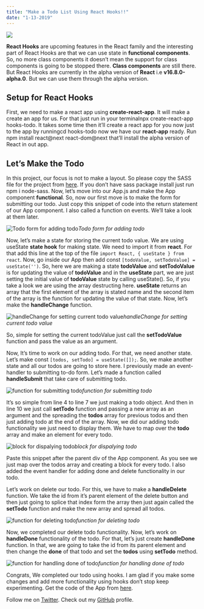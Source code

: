```yaml
---
title: "Make a Todo List Using React Hooks!!"
date: "1-13-2019"
---
```


![](https://cdn-images-1.medium.com/max/800/1*yCfHA67G2vPV7mmgzYpIgg.png)

**React Hooks** are upcoming features in the React family and the interesting part of React Hooks are that we can use state in **functional components**.
So, no more class components it doesn’t mean the support for class components is going to be stopped there. **Class components** are still there.
But React Hooks are currently in the alpha version of **React** i.e **v16.8.0-alpha.0**. But we can use them through the alpha version.

## Setup for React Hooks

First, we need to make a react app using **create-react-app**. It will make a create an app for us. For that just run in your terminalnpx create-react-app hooks-todo. It takes some time then it’ll create a react app for you now just to the app by runningcd hooks-todo now we have our **react-app** ready. Run npm install react@next react-dom@next that’ll install the alpha version of React in out app.

## Let’s Make the Todo

In this project, our focus is not to make a layout. So please copy the SASS file for the project from [here](https://gist.github.com/praveen-me/6da4e55421e61adeb91b6d9103814a7f). If you don’t have sass package install just run npm i node-sass. 
Now, let’s move into our App.js and make the App component **functional**. So, now our first move is to make the form for submitting our todo. Just copy this snippet of code into the return statement of our App component. I also called a function on events. We’ll take a look at them later.

![Todo form for adding todo](https://cdn-images-1.medium.com/max/3112/1*gjDdZHOgAXZ_TPoK-PJ_zg.png)*Todo form for adding todo*

Now, let’s make a state for storing the current todo value. We are using useState **state hook** for making state. We need to import it from __react__.
For that add this line at the top of the file `import React, { useState } from react`. Now, go inside our App then add const `[todoValue, setTodoValue] = useState('')`. So, here we are making a state **todoValue** and **setTodoValue** is for updating the value of **todoValue** and in the **useState** part, we are just setting the initial value of **todoValue** state by calling useState(). So, if you take a look we are using the array destructing here. **useState** returns an array that the first element of the array is stated name and the second item of the array is the function for updating the value of that state.
Now, let’s make the **handleChange** function.

![handleChange for setting current todo value](https://cdn-images-1.medium.com/max/2840/1*H3FQO1MWyEd7miYraXgJ9Q.png)*handleChange for setting current todo value*

So, simple for setting the current todoValue just call the **setTodoValue** function and pass the value as an argument.

Now, It’s time to work on our adding todo.
For that, we need another state. Let’s make const `[todos, setTodo] = useState([]);`. So, we make another state and all our todos are going to store here. I previously made an event-handler to submitting to-do form. Let’s made a function called **handleSubmit** that take care of submitting todo.

![function for submitting todo](https://cdn-images-1.medium.com/max/2840/1*0i8X3wwmpbYUV3c0lmcgzQ.png)*function for submitting todo*

It’s so simple from line 4 to line 7 we just making a todo object. And then in line 10 we just call **setTodo** function and passing a new array as an argument and the spreading the **todos** array for previous todos and then just adding todo at the end of the array. Now, we did our adding todo functionality we just need to display them. 
We have to map over the **todo** array and make an element for every todo.

![block for dispalying todo](https://cdn-images-1.medium.com/max/3416/1*V9rjJhWJzR1LqhbkohU-IA.png)*block for dispalying todo*

Paste this snippet after the parent div of the App component. As you see we just map over the todos array and creating a block for every todo. I also added the event handler for adding done and delete functionality in our todo.

Let’s work on delete our todo.
For this, we have to make a **handleDelete** function. We take the id from it’s parent element of the delete button and then just going to splice that index form the array then just again called the **setTodo** function and make the new array and spread all todos.

![function for deleting todo](https://cdn-images-1.medium.com/max/2840/1*MbEox6RvBCE1M1kF5H761w.png)*function for deleting todo*

Now, we completed our delete todo functionality.
Now, let’s work on **handleDone** functionality of the todo. For that, let’s just create **handleDone** function. In that, we are going to take the id from its parent element and then change the **done** of that todo and set the **todos** using **setTodo** method.

![function for handling done of todo](https://cdn-images-1.medium.com/max/2840/1*saUQtUiFFCWcBpC7wLrN4w.png)*function for handling done of todo*

Congrats, We completed our todo using hooks. I am glad if you make some changes and add more functionality using hooks don’t stop keep experimenting. Get the code of the App from [here](https://gist.github.com/praveen-me/74d58161e1c863b6310d04e81e204c10).

Follow me on [Twitter](https://twitter.com/am_pra_veen).
Check out my [GitHub](https://github.com/praveen-me) profile.
